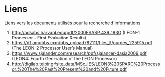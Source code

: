 # Liens
Liens vers les documents utilisés pour la recherche d'informations

1. http://adsabs.harvard.edu/pdf/2000ESASP.439..183G (LEON-1 Processor - First Evaluation Results)
2. https://d1.amobbs.com/bbs_upload782111/files_9/ourdev_225915.pdf (The LEON-2 Processor User’s Manual)
3. https://www.sjalander.com/research/pdf/sjalander-dasia2009.pdf (LEON4: Fourth Generation of the LEON Processor)
4. http://digilab.teipir.gr/site_data/MSc_IES/LEON3%20SPARC%20Processor,%20The%20Past%20Present%20and%20Future.pdf
